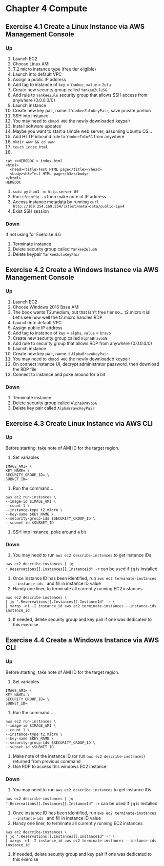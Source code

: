 # Chapter 4 Compute
## Exercise 4.1 Create a Linux Instance via AWS Management Console
### Up
1. Launch EC2
1. Choose Linux AMI
1. T.2 micro instance type (free tier eligible)
1. Launch into default VPC
1. Assign a public IP address
1. Add tag to instance of `key` = `Yankee`, `value` = `Zulu`
1. Create new security group called `YankeeZuluSG`
1. Add rule to `YankeeZulu` security group that allows SSH access from anywhere (0.0.0.0/0)
1. Launch instance
1. Create new key pair, name it `YankeeZuluKeyPair`, save private portion
1. SSH into instance
  1. You may need to `chmod 400` the newly downloaded keypair
1. Install software updates
  1. Maybe you want to start a simple web server; assuming Ubuntu OS...
  1. Add HTTP inbound rule to `YankeeZuluSG` from anywhere
  1. `mkdir www && cd www`
  1. `touch index.html`
  1. 
```
cat <<HEREDOC > index.html
<html>
  <head><title>Test HTML page</title></head>
  <body><h3>Test HTML page</h3></body>
</html>
HEREDOC
``` 
  1. `sudo python3 -m http.server 80`  
1. Run `ifconfig -a` then make note of IP address
1. Access instance metadata by running `curl http://169.254.169.254/latest/meta-data/public-ipv4`
1. Exist SSH session

### Down
If not using for Exercise 4.6
1. Terminate instance
1. Delete security group called `YankeeZuluSG`
1. Delete keypair `YankeeZuluKeyPair`

## Exercise 4.2 Create a Windows Instance via AWS Management Console
### Up
1. Launch EC2
1. Choose Windows 2016 Base AMI
1. The book wants T2.medium, but that isn't free tier so... t2.micro it is! Let's see how well the t2.micro handles RDP
1. Launch into default VPC
1. Assign public IP address
1. Add tag to instance of `key` = `alpha`, `value` = `bravo`
1. Create new security group called `AlphaBravoSG`
1. Add rule to security group that allows RDP from anywhere (0.0.0.0/0)
1. Launch instance
1. Create new key pair, name it `AlphaBravoKeyPair`
  1. You may need to `chmod 400` the newly downloaded keypair
1. On connect instance UI, decrypt administrator password, then download the RDP file
1. Connect to instance and poke around for a bit

### Down
1. Terminate instance
1. Delete security group called `AlphaBravoSG`
1. Delete key pair called `AlphaBravoKeyPair`

## Exercise 4.3 Create Linux Instance via AWS CLI
### Up
Before starting, take note of AMI ID for the target region.

1. Set variables
```
IMAGE_AMI= \
KEY_NAME= \
SECURITY_GROUP_ID= \
SUBNET_ID= 
```
1. Run the command...
```
aws ec2 run-instances \
--image-id $IMAGE_AMI \
--count 1 \
--instance-type t2.micro \
--key-name $KEY_NAME \
--security-group-ids $SECURITY_GROUP_ID \
--subnet-id $SUBNET_ID
```
1. SSH into instance, poke around a bit

### Down
1. You may need to run `aws ec2 describe-instances` to get instance IDs

`aws ec2 describe-instances | jq ".Reservations[].Instances[].InstanceId" -r` can be used if `jq` is installed
1. Once instance ID has been identified, run `aws ec2 terminate-instances --instance-ids ` and fill in instance ID value
1. Handy one liner, to terminate all currently running EC2 instances
```
aws ec2 describe-instances \
| jq ".Reservations[].Instances[].InstanceId" -r \
| xargs -n1 -I instance_id aws ec2 terminate-instances --instance-ids instance_id
```
1. If needed, delete security group and key pair if one was dedicated to this exercise

## Exercise 4.4 Create a Windows Instance via AWS CLI
### Up
Before starting, take note of AMI ID for the target region.
1. Set variables
```
IMAGE_AMI= \
KEY_NAME= \
SECURITY_GROUP_ID= \
SUBNET_ID= 
```
1. Run the command...
```
aws ec2 run-instances \
--image-id $IMAGE_AMI \
--count 1 \
--instance-type t2.micro \
--key-name $KEY_NAME \
--security-group-ids $SECURITY_GROUP_ID \
--subnet-id $SUBNET_ID
```
1. Make note of the instance ID (or run `aws ec2 describe-instances`) returned from previous command
1. Use RDP to access this windows EC2 instance

### Down
1. You may need to run `aws ec2 describe-instances` to get instance IDs

`aws ec2 describe-instances | jq ".Reservations[].Instances[].InstanceId" -r` can be used if `jq` is installed
1. Once instance ID has been identified, run `aws ec2 terminate-instances --instance-ids ` and fill in instance ID value
1. Handy one liner, to terminate all currently running EC2 instances
```
aws ec2 describe-instances \
| jq ".Reservations[].Instances[].InstanceId" -r \
| xargs -n1 -I instance_id aws ec2 terminate-instances --instance-ids instance_id
```
1. If needed, delete security group and key pair if one was dedicated to this exercise

